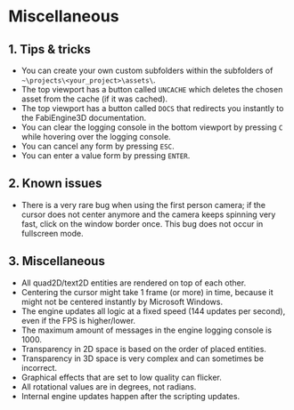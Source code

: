# Miscellaneous

## 1. Tips & tricks

- You can create your own custom subfolders within the subfolders of `~\projects\<your_project>\assets\`.
- The top viewport has a button called `UNCACHE` which deletes the chosen asset from the cache (if it was cached).
- The top viewport has a button called `DOCS` that redirects you instantly to the FabiEngine3D documentation.
- You can clear the logging console in the bottom viewport by pressing `C` while hovering over the logging console.
- You can cancel any form by pressing `ESC`.
- You can enter a value form by pressing `ENTER`.

## 2. Known issues

- There is a very rare bug when using the first person camera; if the cursor does not center anymore and the camera keeps spinning very fast, click on the window border once. This bug does not occur in fullscreen mode.

## 3. Miscellaneous

- All quad2D/text2D entities are rendered on top of each other.
- Centering the cursor might take 1 frame (or more) in time, because it might not be centered instantly by Microsoft Windows.
- The engine updates all logic at a fixed speed (144 updates per second), even if the FPS is higher/lower.
- The maximum amount of messages in the engine logging console is 1000.
- Transparency in 2D space is based on the order of placed entities.
- Transparency in 3D space is very complex and can sometimes be incorrect.
- Graphical effects that are set to low quality can flicker.
- All rotational values are in degrees, not radians.
- Internal engine updates happen after the scripting updates.
